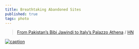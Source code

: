 ```yaml
---
title: Breathtaking Abandoned Sites
published: true
tags: photo
---
```

> [From Pakistan’s Bibi Jawindi to Italy’s Palazzo Athena](https://english.elpais.com/travel/2025-01-13/the-worlds-most-breathtaking-abandoned-sites-from-pakistans-bibi-jawindi-to-italys-athena-palazzo.html) / [HN](https://news.ycombinator.com/item?id=42931158)

[![caption](https://archive.ph/QCqvC/f1128493dae8dc5fe185a65f6309fa0b1af5140e.avif)](https://archive.ph/QCqvC)